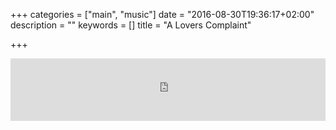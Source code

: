 +++
categories = ["main", "music"]
date = "2016-08-30T19:36:17+02:00"
description = ""
keywords = []
title = "A Lovers Complaint"

+++

<iframe frameborder="0" 
    style="border:none;max-width:640px;height:100px;width:100%;"  
    height="100"  
    src="https://music.yandex.ru/iframe/#track/2812922/2413918/hide/cover/">Слушайте <a href='https://music.yandex.ru/album/2413918/track/2812922'>A Lovers Complaint</a> — <a href='https://music.yandex.ru/artist/201862'>Max Richter</a> на Яндекс.Музыке</iframe>
<!--more-->    